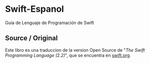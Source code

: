 # Swift-Espanol
Guía de Lenguaje de Programación de Swift

## Source / Original
Este libro es una traduccion de la version Open Source de "*The Swift Programming Language (2.2)*", que se encuentra en [swift.org](www.swift.org). 
